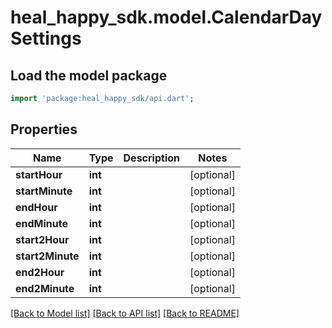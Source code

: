 # heal_happy_sdk.model.CalendarDaySettings

## Load the model package
```dart
import 'package:heal_happy_sdk/api.dart';
```

## Properties
Name | Type | Description | Notes
------------ | ------------- | ------------- | -------------
**startHour** | **int** |  | [optional] 
**startMinute** | **int** |  | [optional] 
**endHour** | **int** |  | [optional] 
**endMinute** | **int** |  | [optional] 
**start2Hour** | **int** |  | [optional] 
**start2Minute** | **int** |  | [optional] 
**end2Hour** | **int** |  | [optional] 
**end2Minute** | **int** |  | [optional] 

[[Back to Model list]](../README.md#documentation-for-models) [[Back to API list]](../README.md#documentation-for-api-endpoints) [[Back to README]](../README.md)


